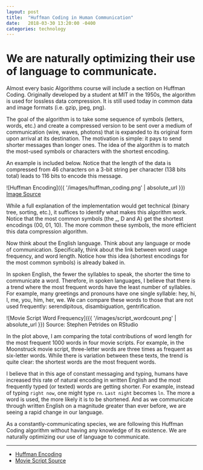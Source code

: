 ```yaml
---
layout: post
title:  "Huffman Coding in Human Communication"
date:   2018-03-30 13:20:00 -0400
categories: technology
---
```


# We are naturally optimizing their use of language to communicate.

Almost every basic Algorithms course will include a section on Huffman Coding. Originally developed by a student at MIT in the 1950s, the algorithm is used for lossless data compression. It is still used today in common data and image formats (i.e. gzip, jpeg, png).

The goal of the algorithm is to take some sequence of symbols (letters, words, etc.) and create a compressed version to be sent over a medium of communication (wire, waves, photons) that is expanded to its original form upon arrival at its destination. The motivation is simple: it pays to send shorter messages than longer ones. The idea of the algorithm is to match the most-used symbols or characters with the shortest encoding. 

An example is included below. Notice that the length of the data is compressed from 46 characters on a 3-bit string per character (138 bits total) leads to 116 bits to encode this message.

![Huffman Encoding]({{ '/images/huffman_coding.png' | absolute_url }})
[Image Source](https://en.wikipedia.org/wiki/Huffman_coding)

While a full explanation of the implementation would get technical (binary tree, sorting, etc.), it suffices to identify what makes this algorithm work. Notice that the most common symbols (the _, D and A) get the shortest encodings (00, 01, 10). The more common these symbols, the more efficient this data compression algorithm.

Now think about the English language. Think about any language or mode of communication. Specifically, think about the link between word usage frequency, and word length. Notice how this idea (shortest encodings for the most common symbols) is already baked in.

In spoken English, the fewer the syllables to speak, the shorter the time to communicate a word. Therefore, in spoken languages, I believe that there is a trend where the most frequent words have the least number of syllables. For example, many greetings and pronouns have one single syllable: hey, hi, I, me, you, him, her, we. We can compare these words to those that are not used frequently: serendipitous, disambiguation, gentrification.

![Movie Script Word Frequency]({{ '/images/script_wordcount.png' | absolute_url }})
Source: Stephen Petrides on RStudio

In the plot above, I am comparing the total contributions of word length for the most frequent 1000 words in four movie scripts. For example, in the Moonstruck movie script, three-letter words are three times as frequent as six-letter words. While there is variation between these texts, the trend is quite clear: the shortest words are the most frequent words.

I believe that in this age of constant messaging and typing, humans have increased this rate of natural encoding in written English and the most frequently typed (or texted) words are getting shorter. For example, instead of typing `right now`, one might type `rn`. `Last night` becomes `ln`. The more a word is used, the more likely it is to be shortened. And as we communicate through written English on a magnitude greater than ever before, we are seeing a rapid change in our language.

As a constantly-communicating species, we are following this Huffman Coding algorithm without having any knowledge of its existence. We are naturally optimizing our use of language to communicate.

---

* [Huffman Encoding](https://en.wikipedia.org/wiki/Huffman_coding)
* [Movie Script Source](http://www.imsdb.com/)